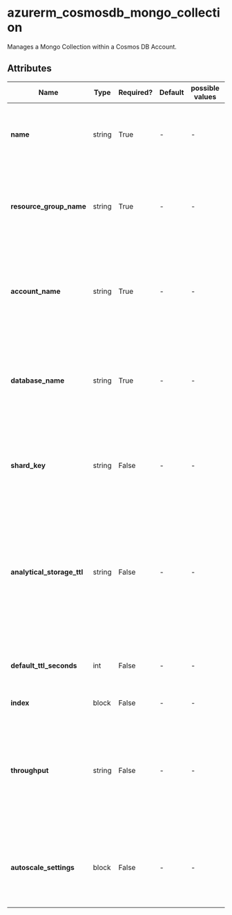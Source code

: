 # azurerm_cosmosdb_mongo_collection

Manages a Mongo Collection within a Cosmos DB Account.

## Attributes

| Name | Type | Required? | Default  | possible values | Description |
| ---- | ---- | --------- | -------- | ----------- | ----------- |
| **name** | string | True | -  |  -  | Specifies the name of the Cosmos DB Mongo Collection. Changing this forces a new resource to be created. | 
| **resource_group_name** | string | True | -  |  -  | The name of the resource group in which the Cosmos DB Mongo Collection is created. Changing this forces a new resource to be created. | 
| **account_name** | string | True | -  |  -  | The name of the Cosmos DB Account in which the Cosmos DB Mongo Collection is created. Changing this forces a new resource to be created. | 
| **database_name** | string | True | -  |  -  | The name of the Cosmos DB Mongo Database in which the Cosmos DB Mongo Collection is created. Changing this forces a new resource to be created. | 
| **shard_key** | string | False | -  |  -  | The name of the key to partition on for sharding. There must not be any other unique index keys. Changing this forces a new resource to be created. | 
| **analytical_storage_ttl** | string | False | -  |  -  | The default time to live of Analytical Storage for this Mongo Collection. If present and the value is set to `-1`, it is equal to infinity, and items don’t expire by default. If present and the value is set to some number `n` – items will expire `n` seconds after their last modified time. | 
| **default_ttl_seconds** | int | False | -  |  -  | The default Time To Live in seconds. If the value is `-1`, items are not automatically expired. | 
| **index** | block | False | -  |  -  | One or more `index` blocks. | 
| **throughput** | string | False | -  |  -  | The throughput of the MongoDB collection (RU/s). Must be set in increments of `100`. The minimum value is `400`. This must be set upon database creation otherwise it cannot be updated without a manual terraform destroy-apply. | 
| **autoscale_settings** | block | False | -  |  -  | An `autoscale_settings` block. This must be set upon database creation otherwise it cannot be updated without a manual terraform destroy-apply. | 

